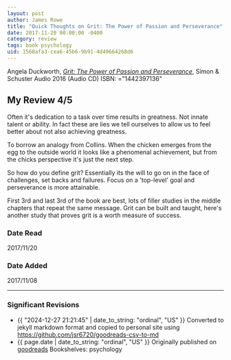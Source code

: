 ```yaml
---
layout: post
author: James Rowe
title: "Quick Thoughts on Grit: The Power of Passion and Perseverance"
date: 2017-11-20 00:00:00 -0400
category: review
tags: book psychology
uid: 1568afa3-cea6-45b6-9b91-4d49664268d6
---
```


Angela Duckworth, *[Grit: The Power of Passion and Perseverance](https://www.goodreads.com/book/show/25814095)*,  Simon & Schuster Audio 2016 (Audio CD) ISBN: ="1442397136"

## My Review 4/5

Often it's dedication to a task over time results in greatness. Not innate talent or ability. In fact these are lies we tell ourselves to allow us to feel better about not also achieving greatness.

To borrow an analogy from Collins. When the chicken emerges from the egg to the outside world it looks like a phenomenal achievement, but from the chicks perspective it's just the next step.

So how do you define grit? Essentially its the will to go on in the face of challenges, set backs and failures. Focus on a 'top-level' goal and perseverance is more attainable.

First 3rd and last 3rd of the book are best, lots of filler studies in the middle chapters that repeat the same message. Grit can be built and taught, here's another study that proves grit is a worth measure of success.

### Date Read
2017/11/20

### Date Added
2017/11/08

---

### Significant Revisions

- {{ "2024-12-27 21:21:45" | date_to_string: "ordinal", "US" }} Converted to jekyll markdown format and copied to personal site using <https://github.com/jsr6720/goodreads-csv-to-md>
- {{ page.date | date_to_string: "ordinal", "US" }} Originally published on [goodreads](https://www.goodreads.com) Bookshelves: psychology